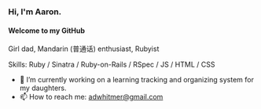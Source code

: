 ### Hi, I'm Aaron.
#### Welcome to my GitHub
Girl dad, Mandarin (普通话) enthusiast, Rubyist

Skills: Ruby / Sinatra / Ruby-on-Rails / RSpec / JS / HTML / CSS

- 🔭 I’m currently working on a learning tracking and organizing system for my daughters. 
- 📫 How to reach me: adwhitmer@gmail.com 








